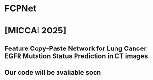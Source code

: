 # FCPNet
# [MICCAI 2025]
## Feature Copy-Paste Network for Lung Cancer EGFR Mutation Status Prediction in CT images
## Our code will be avaliable soon
